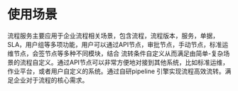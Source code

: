 # 使用场景
流程服务主要应用于企业流程相关场景，包含流程，流程版本，服务，单据，SLA，用户组等多项功能，用户可以通过API节点，审批节点，手动节点，标准运维节点，会签节点等多种不同模块，结合
流转条件自定义从而满足由简单-复杂场景的流程自定义。通过API节点可以非常方便地对接到其他系统，比如标准运维，作业平台，或者用户自定义的系统。通过自研pipeline
引擎实现流程高效流转。满足企业对于流程的核心需求。

